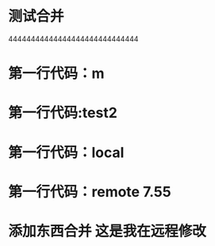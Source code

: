 # 测试合并
  44444444444444444444444444444
#  第一行代码：m
#  第一行代码:test2
#  第一行代码：local
#  第一行代码：remote 7.55

# 添加东西合并  这是我在远程修改

